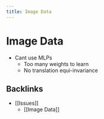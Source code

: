 ```yaml
---
title: Image Data
---
```


# Image Data
- Cant use MLPs 
	- Too many weights to learn
	- No translation equi-invariance





## Backlinks
* [[Issues]]
	* [[Image Data]]

